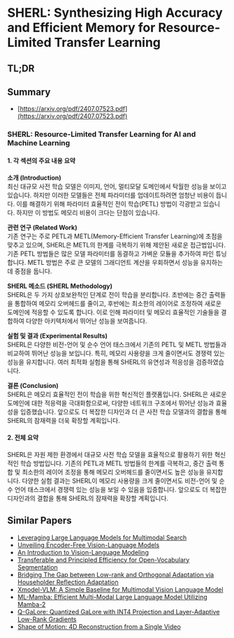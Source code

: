 # SHERL: Synthesizing High Accuracy and Efficient Memory for Resource-Limited Transfer Learning
## TL;DR
## Summary
- [https://arxiv.org/pdf/2407.07523.pdf](https://arxiv.org/pdf/2407.07523.pdf)

### SHERL: Resource-Limited Transfer Learning for AI and Machine Learning

#### 1. 각 섹션의 주요 내용 요약

**소개 (Introduction)**  
최신 대규모 사전 학습 모델은 이미지, 언어, 멀티모달 도메인에서 탁월한 성능을 보이고 있습니다. 하지만 이러한 모델들은 전체 파라미터를 업데이트하려면 엄청난 비용이 듭니다. 이를 해결하기 위해 파라미터 효율적인 전이 학습(PETL) 방법이 각광받고 있습니다. 하지만 이 방법도 메모리 비용이 크다는 단점이 있습니다.

**관련 연구 (Related Work)**  
기존 연구는 주로 PETL과 METL(Memory-Efficient Transfer Learning)에 초점을 맞추고 있으며, SHERL은 METL의 한계를 극복하기 위해 제안된 새로운 접근법입니다. 기존 PETL 방법들은 많은 모델 파라미터를 동결하고 가벼운 모듈을 추가하여 파인 튜닝합니다. METL 방법은 주로 큰 모델의 그래디언트 계산을 우회하면서 성능을 유지하는 데 중점을 둡니다.

**SHERL 메소드 (SHERL Methodology)**  
SHERL은 두 가지 상호보완적인 단계로 전이 학습을 분리합니다. 초반에는 중간 출력들을 통합하여 메모리 오버헤드를 줄이고, 후반에는 최소한의 레이어로 조정하여 새로운 도메인에 적응할 수 있도록 합니다. 이로 인해 파라미터 및 메모리 효율적인 기술들을 결합하여 다양한 아키텍처에서 뛰어난 성능을 보여줍니다.

**실험 및 결과 (Experimental Results)**  
SHERL은 다양한 비전-언어 및 순수 언어 태스크에서 기존의 PETL 및 METL 방법들과 비교하여 뛰어난 성능을 보입니다. 특히, 메모리 사용량을 크게 줄이면서도 경쟁력 있는 성능을 유지합니다. 여러 최적화 실험을 통해 SHERL의 유연성과 적응성을 검증하였습니다.

**결론 (Conclusion)**  
SHERL은 메모리 효율적인 전이 학습을 위한 혁신적인 플랫폼입니다. SHERL은 새로운 도메인에 대한 적응력을 극대화함으로써, 다양한 네트워크 구조에서 뛰어난 성능과 효율성을 입증했습니다. 앞으로도 더 복잡한 디자인과 더 큰 사전 학습 모델과의 결합을 통해 SHERL의 잠재력을 더욱 확장할 계획입니다.

#### 2. 전체 요약

SHERL은 자원 제한 환경에서 대규모 사전 학습 모델을 효율적으로 활용하기 위한 혁신적인 학습 방법입니다. 기존의 PETL과 METL 방법들의 한계를 극복하고, 중간 출력 통합 및 최소한의 레이어 조정을 통해 메모리 오버헤드를 줄이면서도 높은 성능을 유지합니다. 다양한 실험 결과는 SHERL이 메모리 사용량을 크게 줄이면서도 비전-언어 및 순수 언어 태스크에서 경쟁력 있는 성능을 보일 수 있음을 입증합니다. 앞으로도 더 복잡한 디자인과의 결합을 통해 SHERL의 잠재력을 확장할 계획입니다.

## Similar Papers
- [Leveraging Large Language Models for Multimodal Search](2404.15790.md)
- [Unveiling Encoder-Free Vision-Language Models](2406.11832.md)
- [An Introduction to Vision-Language Modeling](2405.17247.md)
- [Transferable and Principled Efficiency for Open-Vocabulary Segmentation](2404.07448.md)
- [Bridging The Gap between Low-rank and Orthogonal Adaptation via Householder Reflection Adaptation](2405.17484.md)
- [Xmodel-VLM: A Simple Baseline for Multimodal Vision Language Model](2405.09215.md)
- [ML-Mamba: Efficient Multi-Modal Large Language Model Utilizing Mamba-2](2407.19832.md)
- [Q-GaLore: Quantized GaLore with INT4 Projection and Layer-Adaptive Low-Rank Gradients](2407.08296.md)
- [Shape of Motion: 4D Reconstruction from a Single Video](2407.13764.md)
